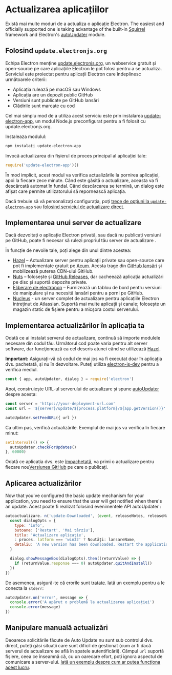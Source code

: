 # Actualizarea aplicațiilor

Există mai multe moduri de a actualiza o aplicație Electron. The easiest and officially supported one is taking advantage of the built-in [Squirrel](https://github.com/Squirrel) framework and Electron's [autoUpdater](../api/auto-updater.md) module.

## Folosind `update.electronjs.org`

Echipa Electron menține [update.electronjs.org][], un webservice gratuit și open-source pe care aplicațiile Electron le pot folosi pentru a se actualiza. Serviciul este proiectat pentru aplicații Electron care îndeplinesc următoarele criterii:

- Aplicația rulează pe macOS sau Windows
- Aplicația are un depozit public GitHub
- Versiuni sunt publicate pe GitHub lansări
- Clădirile sunt marcate cu cod

Cel mai simplu mod de a utiliza acest serviciu este prin instalarea [update-electron-app][], un modul Node.js preconfigurat pentru a fi folosit cu update.electronjs.org.

Instaleaza modulul:

```sh
npm instalați update-electron-app
```

Invocă actualizarea din fișierul de proces principal al aplicației tale:

```js
require('update-electron-app')()
```

În mod implicit, acest modul va verifica actualizările la pornirea aplicației, apoi la fiecare zece minute. Când este găsită o actualizare, aceasta va fi descărcată automat în fundal. Când descărcarea se termină, un dialog este afișat care permite utilizatorului să repornească aplicația.

Dacă trebuie să vă personalizați configurația, poți [trece de opțiuni la `update-electron-app`][update-electron-app] sau [folosind serviciul de actualizare direct][update.electronjs.org].

## Implementarea unui server de actualizare

Dacă dezvoltați o aplicație Electron privată, sau dacă nu publicați versiuni pe GitHub, poate fi necesar să rulezi propriul tău server de actualizare .

În funcție de nevoile tale, poți alege din unul dintre acestea:

- [Hazel][hazel] – Actualizare server pentru aplicații private sau open-source care pot fi implementate gratuit pe [Acum][now]. Acesta trage din [GitHub lansări][gh-releases] și mobilizează puterea CDN-ului GitHub.
- [Nuts][nuts] – folosește și [GitHub Releases][gh-releases], dar cacheează aplicația actualizări pe disc și suportă depozite private.
- [Eliberare de electronon][electron-release-server] – Furnizează un tablou de bord pentru versiuni de manipulare și nu necesită lansări pentru a porni pe GitHub.
- [Nucleus][nucleus] - un server complet de actualizare pentru aplicațiile Electron întreținut de Atlassian. Suportă mai multe aplicații și canale; folosește un magazin static de fișiere pentru a micșora costul serverului.

## Implementarea actualizărilor în aplicația ta

Odată ce ai instalat serverul de actualizare, continuă să importe modulele necesare din codul tău. Următorul cod poate varia pentru alt server software, dar funcţionează ca cel descris atunci când se utilizează [Hazel](https://github.com/zeit/hazel).

**Important:** Asigurați-vă că codul de mai jos va fi executat doar în aplicația dvs. pachetată, și nu în dezvoltare. Puteţi utiliza [electron-is-dev](https://github.com/sindresorhus/electron-is-dev) pentru a verifica mediul.

```javascript
const { app, autoUpdater, dialog } = require('electron')
```

Apoi, construiește URL-ul serverului de actualizare și spune [autoUpdater](../api/auto-updater.md) despre acesta:

```javascript
const server = 'https://your-deployment-url.com'
const url = '${server}/update/${process.platform}/${app.getVersion()}'

autoUpdater.setFeedURL({ url })
```

Ca ultim pas, verifică actualizările. Exemplul de mai jos va verifica în fiecare minut:

```javascript
setInterval(() => {
  autoUpdater.checkForUpdates()
}, 60000)
```

Odată ce aplicația dvs. este [împachetată](../tutorial/application-distribution.md), va primi o actualizare pentru fiecare nou[Versiunea GitHub](https://help.github.com/articles/creating-releases/) pe care o publicați.

## Aplicarea actualizărilor

Now that you've configured the basic update mechanism for your application, you need to ensure that the user will get notified when there's an update. Acest poate fi realizat folosind evenimentele API autoUpdater [](../api/auto-updater.md#events):

```javascript
autoactualizare. n('update-Downloaded', (event, releaseNotes, releaseName) => {
  const dialogOpts = {
    type: 'info',
    butoane: ['Restart', 'Mai târziu'],
    titlu: 'Actualizare aplicație',
    : proces. latform === 'win32' ? Noutăți: lansareName,
    detaliu: 'A new version has been downloaded. Restart the application to apply the updates.'
  }

  dialog.showMessageBox(dialogOpts).then((returnValue) => {
    if (returnValue.response === 0) autoUpdater.quitAndInstall()
  })
})
```

De asemenea, asigură-te că erorile sunt [tratate](../api/auto-updater.md#event-error). Iată un exemplu pentru a le conecta la `stderr`:

```javascript
autoUpdater.on('error', message => {
  console.error('A apărut o problemă la actualizarea aplicației')
  console.error(message)
})
```

## Manipulare manuală actualizări

Deoarece solicitările făcute de Auto Update nu sunt sub controlul dvs. direct, puteți găsi situații care sunt dificil de gestionat (cum ar fi dacă serverul de actualizare se află în spatele autentificării). Câmpul `url` suportă fișiere, ceea ce înseamnă că, cu un oarecare efort, poți ignora aspectul de comunicare a server-ului. [Iată un exemplu despre cum ar putea funcționa acest lucru](https://github.com/electron/electron/issues/5020#issuecomment-477636990).

[now]: https://zeit.co/now
[hazel]: https://github.com/zeit/hazel
[nuts]: https://github.com/GitbookIO/nuts
[gh-releases]: https://help.github.com/articles/creating-releases/
[gh-releases]: https://help.github.com/articles/creating-releases/
[electron-release-server]: https://github.com/ArekSredzki/electron-release-server
[nucleus]: https://github.com/atlassian/nucleus
[update.electronjs.org]: https://github.com/electron/update.electronjs.org
[update.electronjs.org]: https://github.com/electron/update.electronjs.org
[update-electron-app]: https://github.com/electron/update-electron-app
[update-electron-app]: https://github.com/electron/update-electron-app
